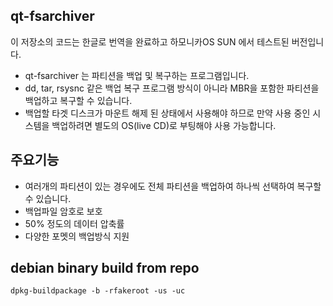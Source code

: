 ## qt-fsarchiver

 이 저장소의 코드는 한글로 번역을 완료하고 하모니카OS SUN 에서 테스트된 버전입니다.

 * qt-fsarchiver 는 파티션을 백업 및 복구하는 프로그램입니다.
 * dd, tar, rsysnc 같은 백업 복구 프로그램 방식이 아니라 MBR을 포함한 파티션을 백업하고 복구할 수 있습니다.
 * 백업할 타겟 디스크가 마운트 해제 된 상태에서 사용해야 하므로 만약 사용 중인 시스템을 백업하려면 별도의 OS(live CD)로 부팅해야 사용 가능합니다.

## 주요기능
 * 여러개의 파티션이 있는 경우에도 전체 파티션을 백업하여 하나씩 선택하여 복구할 수 있습니다.
 * 백업파일 암호로 보호
 * 50% 정도의 데이터 압축률
 * 다양한 포멧의 백업방식 지원

## debian binary build from repo
```
dpkg-buildpackage -b -rfakeroot -us -uc
```
